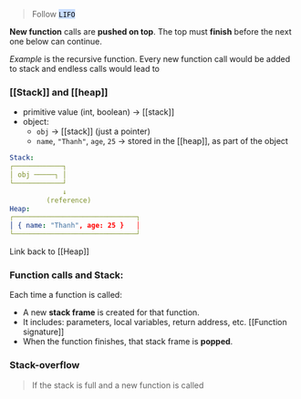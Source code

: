 > Follow <mark style="background: #ADCCFFA6;">`LIFO`</mark>

**New function** calls are **pushed on top**.
The top must **finish** before the next one below can continue.

*Example* is the recursive function. Every new function call would be added to stack and endless calls would lead to

### [[Stack]] and [[heap]]
- primitive value (int, boolean) → [[stack]]
- object:
	- `obj` → [[stack]] (just a pointer)
	- `name`, `"Thanh"`, `age`, `25` → stored in the [[heap]], as part of the object

```yml
Stack:
┌────────────┐
│ obj ─────┐ │
└────────────┘
             ↓
         (reference)
Heap:
┌──────────────────────────────┐
│ { name: "Thanh", age: 25 }   │
└──────────────────────────────┘
```
Link back to [[Heap]]

### Function calls and Stack:
Each time a function is called:
- A new **stack frame** is created for that function.
- It includes: parameters, local variables, return address, etc. [[Function signature]]
- When the function finishes, that stack frame is **popped**.

### Stack-overflow
> If the stack is full and a new function is called